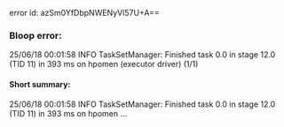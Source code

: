 error id: azSm0YfDbpNWENyVl57U+A==
### Bloop error:

25/06/18 00:01:58 INFO TaskSetManager: Finished task 0.0 in stage 12.0 (TID 11) in 393 ms on hpomen (executor driver) (1/1)
#### Short summary: 

25/06/18 00:01:58 INFO TaskSetManager: Finished task 0.0 in stage 12.0 (TID 11) in 393 ms on hpomen ...